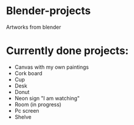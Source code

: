 # Blender-projects
Artworks from blender

# Currently done projects:
- Canvas with my own paintings
- Cork board
- Cup
- Desk
- Donut
- Neon sign "I am watching"
- Room (in progress)
- Pc screen
- Shelve
